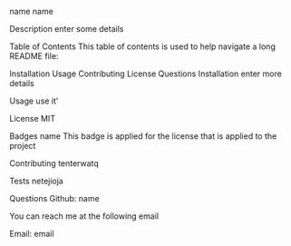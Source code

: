 name
name

Description
enter some details

Table of Contents
This table of contents is used to help navigate a long README file:

Installation
Usage
Contributing
License
Questions
Installation
enter more details

Usage
use it'

License
MIT

Badges
name This badge is applied for the license that is applied to the project

Contributing
tenterwatq

Tests
netejioja

Questions
Github: name

You can reach me at the following email

Email: email